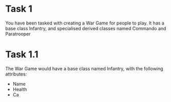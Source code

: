 # Task 1
You have been tasked with creating a War Game for people to play. It has a base class Infantry, and specialised derived classes named Commando and Paratrooper

# Task 1.1 

The War Game would have a base class named Infantry, with the following attributes: 
- Name
- Health
- Ca

